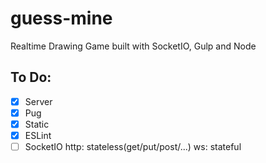 # guess-mine

Realtime Drawing Game built with SocketIO, Gulp and Node


## To Do:

- [x] Server
- [x] Pug
- [x] Static
- [x] ESLint
- [ ] SocketIO
    http: stateless(get/put/post/...)
    ws: stateful